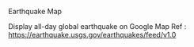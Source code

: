 Earthquake Map

Display all-day global earthquake on Google Map
Ref : https://earthquake.usgs.gov/earthquakes/feed/v1.0
